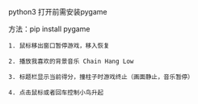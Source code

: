 python3
打开前需安装pygame

方法：pip install pygame

    1. 鼠标移出窗口暂停游戏，移入恢复
    
    2. 播放我喜欢的背景音乐 Chain Hang Low
    
    3. 标题栏显示当前得分，撞柱子时游戏终止（画面静止，音乐暂停）
    
    4. 点击鼠标或者回车控制小鸟升起
